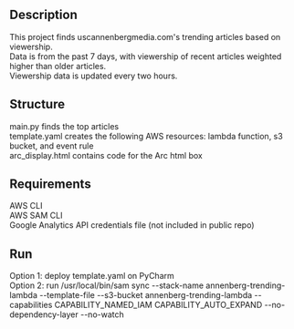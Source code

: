 ## Description ##
This project finds uscannenbergmedia.com's trending articles based on viewership. <br/>
Data is from the past 7 days, with viewership of recent articles weighted higher than older articles. <br/>
Viewership data is updated every two hours.

## Structure ##
main.py finds the top articles <br/>
template.yaml creates the following AWS resources: lambda function, s3 bucket, and event rule <br/>
arc_display.html contains code for the Arc html box

## Requirements ##
AWS CLI <br/>
AWS SAM CLI <br/>
Google Analytics API credentials file (not included in public repo)<br/>

## Run ##
Option 1: deploy template.yaml on PyCharm <br/>
Option 2: run
/usr/local/bin/sam sync --stack-name annenberg-trending-lambda --template-file <path to template.yaml> --s3-bucket annenberg-trending-lambda --capabilities CAPABILITY_NAMED_IAM CAPABILITY_AUTO_EXPAND --no-dependency-layer --no-watch

